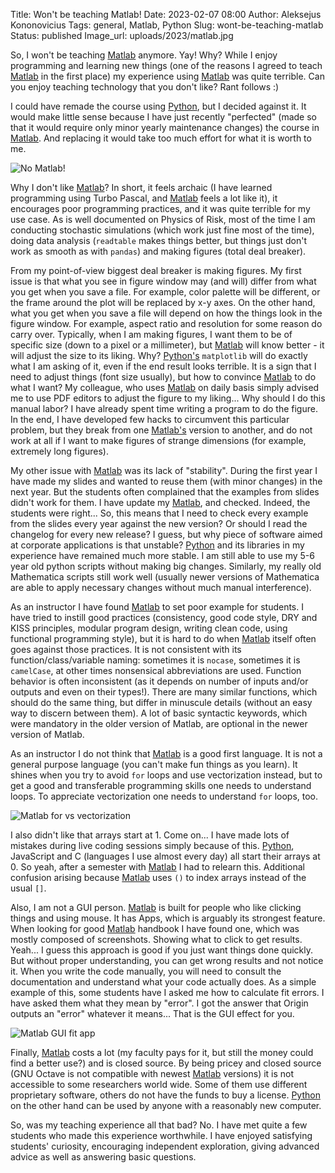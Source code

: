 Title: Won't be teaching Matlab!
Date: 2023-02-07 08:00
Author: Aleksejus Kononovicius
Tags: general, Matlab, Python
Slug: wont-be-teaching-matlab
Status: published
Image_url: uploads/2023/matlab.jpg

So, I won't be teaching [Matlab](/tag/matlab/) anymore. Yay! Why? While I
enjoy programming and learning new things (one of the reasons I agreed to
teach [Matlab](/tag/matlab/) in the first place) my experience using
[Matlab](/tag/matlab/) was quite terrible. Can you enjoy teaching technology
that you don't like? Rant follows :)
<!--more-->

I could have remade the course using [Python](/tag/python/), but I decided
against it. It would make little sense because I have just recently
"perfected" (made so that it would require only minor yearly maintenance
changes) the course in [Matlab](/tag/matlab/). And replacing it would take
too much effort for what it is worth to me.

![No Matlab!]({static}/uploads/2023/matlab.jpg)

Why I don't like [Matlab](/tag/matlab/)? In short, it feels archaic (I have
learned programming using Turbo Pascal, and [Matlab](/tag/matlab/) feels a
lot like it), it encourages poor programming practices, and it was quite
terrible for my use case. As is well documented on Physics of Risk, most of
the time I am conducting stochastic simulations (which work just fine most
of the time), doing data analysis (`readtable` makes things better, but
things just don't work as smooth as with `pandas`) and making figures (total
deal breaker).

From my point-of-view biggest deal breaker is making figures. My first issue
is that what you see in figure window may (and will) differ from what you
get when you save a file. For example, color palette will be different, or
the frame around the plot will be replaced by x-y axes. On the other hand,
what you get when you save a file will depend on how the things look in the
figure window. For example, aspect ratio and resolution for some reason do
carry over. Typically, when I am making figures, I want them to be of
specific size (down to a pixel or a millimeter), but [Matlab](/tag/matlab/)
will know better - it will adjust the size to its liking. Why?
[Python's](/tag/python/) `matplotlib` will do exactly what I am asking of
it, even if the end result looks terrible. It is a sign that I need to
adjust things (font size usually), but how to convince
[Matlab](/tag/matlab/) to do what I want? My colleague, who uses
[Matlab](/tag/matlab/) on daily basis simply advised me to use PDF editors
to adjust the figure to my liking... Why should I do this manual labor? I
have already spent time writing a program to do the figure. In the end, I
have developed few hacks to circumvent this particular problem, but they
break from one [Matlab's](/tag/matlab/) version to another, and do not work
at all if I want to make figures of strange dimensions (for example,
extremely long figures).

My other issue with [Matlab](/tag/matlab/) was its lack of "stability".
During the first year I have made my slides and wanted to reuse them (with
minor changes) in the next year. But the students often complained that the
examples from slides didn't work for them. I have update my
[Matlab](/tag/matlab/), and checked. Indeed, the students were right... So,
this means that I need to check every example from the slides every year
against the new version? Or should I read the changelog for every new
release? I guess, but why piece of software aimed at corporate applications
is that unstable? [Python](/tag/python/) and its libraries in my experience
have remained much more stable. I am still able to use my 5-6 year old
python scripts without making big changes. Similarly, my really old
Mathematica scripts still work well (usually newer versions of Mathematica
are able to apply necessary changes without much manual interference).

As an instructor I have found [Matlab](/tag/matlab/) to set poor example for
students. I have tried to instill good practices (consistency, good code
style, DRY and KISS principles, modular program design, writing clean code,
using functional programming style), but it is hard to do when
[Matlab](/tag/matlab/) itself often goes against those practices. It is not
consistent with its function/class/variable naming: sometimes it is
`nocase`, sometimes it is `camelCase`, at other times nonsensical
abbreviations are used. Function behavior is often inconsistent (as it
depends on number of inputs and/or outputs and even on their types!). There
are many similar functions, which should do the same thing, but differ in
minuscule details (without an easy way to discern between them). A lot of
basic syntactic keywords, which were mandatory in the older version of
Matlab, are optional in the newer version of Matlab.

As an instructor I do not think that [Matlab](/tag/matlab/) is a good first
language. It is not a general purpose language (you can't make fun things as
you learn). It shines when you try to avoid `for` loops and use
vectorization instead, but to get a good and transferable programming skills
one needs to understand loops. To appreciate vectorization one needs to
understand `for` loops, too.

![Matlab for vs vectorization]({static}/uploads/2023/matlab-vectorization.png)

I also didn't like that arrays start at 1. Come on... I have made lots of
mistakes during live coding sessions simply because of this.
[Python](/tag/python/), JavaScript and C (languages I use almost every day)
all start their arrays at 0. So yeah, after a semester with
[Matlab](/tag/matlab/) I had to relearn this. Additional confusion arising
because [Matlab](/tag/matlab/) uses `()` to index arrays instead of the
usual `[]`.

Also, I am not a GUI person. [Matlab](/tag/matlab/) is built for people who
like clicking things and using mouse. It has Apps, which is arguably its
strongest feature. When looking for good [Matlab](/tag/matlab/) handbook I
have found one, which was mostly composed of screenshots. Showing what to
click to get results. Yeah... I guess this approach is good if you just want
things done quickly. But without proper understanding, you can get wrong
results and not notice it. When you write the code manually, you will need
to consult the documentation and understand what your code actually does. As
a simple example of this, some students have I asked me how to calculate fit
errors. I have asked them what they mean by "error". I got the answer that
Origin outputs an "error" whatever it means... That is the GUI effect for
you.

![Matlab GUI fit app]({static}/uploads/2023/matlab-fit-app.png)

Finally, [Matlab](/tag/matlab/) costs a lot (my faculty pays for it, but
still the money could find a better use?) and is closed source. By being
pricey and closed source (GNU Octave is not compatible with newest
[Matlab](/tag/matlab/) versions) it is not accessible to some researchers
world wide. Some of them use different proprietary software, others do not
have the funds to buy a license. [Python](/tag/python/) on the other hand
can be used by anyone with a reasonably new computer.

So, was my teaching experience all that bad? No. I have met quite a few
students who made this experience worthwhile. I have enjoyed satisfying
students' curiosity, encouraging independent exploration, giving advanced
advice as well as answering basic questions.
